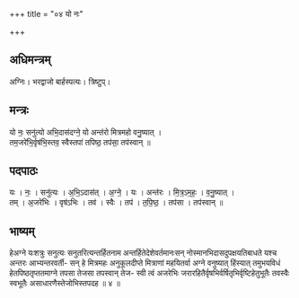 +++
title = "०४ यो नः"

+++
## अधिमन्त्रम्
अग्निः। भरद्वाजो बार्हस्पत्यः। त्रिष्टुप्।

## मन्त्रः
यो नः॒ सनु॑त्यो अभि॒दास॑दग्ने॒ यो अन्त॑रो मित्रमहो वनु॒ष्यात् ।  
तम॒जरे॑भि॒र्वृष॑भि॒स्तव॒ स्वैस्तपा॑ तपिष्ठ॒ तप॑सा॒ तप॑स्वान् ॥

## पदपाठः
यः । नः॒ । सनु॑त्यः । अ॒भि॒ऽदास॑त् । अ॒ग्ने॒ । यः । अन्त॑रः । मि॒त्र॒ऽम॒हः॒ । व॒नु॒ष्यात् ।  
तम् । अ॒जरे॑भिः । वृष॑ऽभिः । तव॑ । स्वैः । तप॑ । त॒पि॒ष्ठ॒ । तप॑सा । तप॑स्वान् ॥

## भाष्यम्
हेअग्ने यःशत्रुः सनुत्यः सनुतरित्यन्तर्हितनाम अन्तर्हितेदेशेवर्तमानःसन् नोस्मानभिदासदुपक्षयतिबाधते यश्च अन्तरः आभ्यन्तरवर्ती- सन् हे मित्रमहः अनुकूलदीप्ते मित्राणां महयितर्वा अग्ने वनुष्यात् हिंस्यात् तमुभयविधं हेतपिष्ठतृप्ततमाग्ने तपसा तेजसा तपस्वान् तेज- स्वी त्वं अजरेभिः जरारहितैर्वृषभिर्वर्षितृभिर्वृष्टिहेतुभूतैः तवस्वैः स्वभूतैः असाधारणैस्तेजोभिस्तपदह ॥ ४ ॥